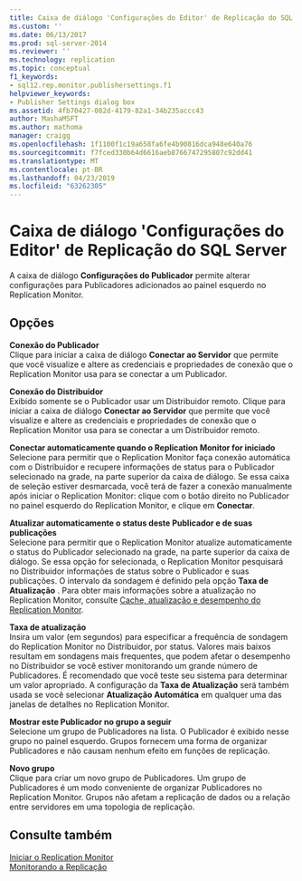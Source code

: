 ```yaml
---
title: Caixa de diálogo 'Configurações do Editor' de Replicação do SQL Server | Microsoft Docs
ms.custom: ''
ms.date: 06/13/2017
ms.prod: sql-server-2014
ms.reviewer: ''
ms.technology: replication
ms.topic: conceptual
f1_keywords:
- sql12.rep.monitor.publishersettings.f1
helpviewer_keywords:
- Publisher Settings dialog box
ms.assetid: 4fb70427-082d-4179-82a1-34b235accc43
author: MashaMSFT
ms.author: mathoma
manager: craigg
ms.openlocfilehash: 1f1100f1c19a658fa6fe4b90816dca948e640a76
ms.sourcegitcommit: f7fced330b64d6616aeb8766747295807c92dd41
ms.translationtype: MT
ms.contentlocale: pt-BR
ms.lasthandoff: 04/23/2019
ms.locfileid: "63262305"
---
```

# <a name="sql-server-replication-publisher-settings-dialog-box"></a>Caixa de diálogo 'Configurações do Editor' de Replicação do SQL Server
  A caixa de diálogo **Configurações do Publicador** permite alterar configurações para Publicadores adicionados ao painel esquerdo no Replication Monitor.  
  
## <a name="options"></a>Opções  
 **Conexão do Publicador**  
 Clique para iniciar a caixa de diálogo **Conectar ao Servidor** que permite que você visualize e altere as credenciais e propriedades de conexão que o Replication Monitor usa para se conectar a um Publicador.  
  
 **Conexão do Distribuidor**  
 Exibido somente se o Publicador usar um Distribuidor remoto. Clique para iniciar a caixa de diálogo **Conectar ao Servidor** que permite que você visualize e altere as credenciais e propriedades de conexão que o Replication Monitor usa para se conectar a um Distribuidor remoto.  
  
 **Conectar automaticamente quando o Replication Monitor for iniciado**  
 Selecione para permitir que o Replication Monitor faça conexão automática com o Distribuidor e recupere informações de status para o Publicador selecionado na grade, na parte superior da caixa de diálogo. Se essa caixa de seleção estiver desmarcada, você terá de fazer a conexão manualmente após iniciar o Replication Monitor: clique com o botão direito no Publicador no painel esquerdo do Replication Monitor, e clique em **Conectar**.  
  
 **Atualizar automaticamente o status deste Publicador e de suas publicações**  
 Selecione para permitir que o Replication Monitor atualize automaticamente o status do Publicador selecionado na grade, na parte superior da caixa de diálogo. Se essa opção for selecionada, o Replication Monitor pesquisará no Distribuidor informações de status sobre o Publicador e suas publicações. O intervalo da sondagem é definido pela opção **Taxa de Atualização** . Para obter mais informações sobre a atualização no Replication Monitor, consulte [Cache, atualização e desempenho do Replication Monitor](monitor/caching-refresh-and-replication-monitor-performance.md).  
  
 **Taxa de atualização**  
 Insira um valor (em segundos) para especificar a frequência de sondagem do Replication Monitor no Distribuidor, por status. Valores mais baixos resultam em sondagens mais frequentes, que podem afetar o desempenho no Distribuidor se você estiver monitorando um grande número de Publicadores. É recomendado que você teste seu sistema para determinar um valor apropriado. A configuração da **Taxa de Atualização** será também usada se você selecionar **Atualização Automática** em qualquer uma das janelas de detalhes no Replication Monitor.  
  
 **Mostrar este Publicador no grupo a seguir**  
 Selecione um grupo de Publicadores na lista. O Publicador é exibido nesse grupo no painel esquerdo. Grupos fornecem uma forma de organizar Publicadores e não causam nenhum efeito em funções de replicação.  
  
 **Novo grupo**  
 Clique para criar um novo grupo de Publicadores. Um grupo de Publicadores é um modo conveniente de organizar Publicadores no Replication Monitor. Grupos não afetam a replicação de dados ou a relação entre servidores em uma topologia de replicação.  
  
## <a name="see-also"></a>Consulte também  
 [Iniciar o Replication Monitor](monitor/start-the-replication-monitor.md)   
 [Monitorando a Replicação](monitoring-replication.md)  
  
  
